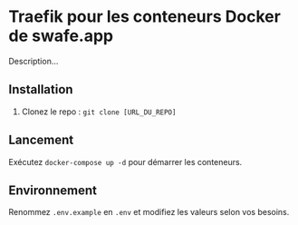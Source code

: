 # Traefik pour les conteneurs Docker de swafe.app

Description...

## Installation

1. Clonez le repo : `git clone [URL_DU_REPO]`

## Lancement

Exécutez `docker-compose up -d` pour démarrer les conteneurs.

## Environnement

Renommez `.env.example` en `.env` et modifiez les valeurs selon vos besoins.

